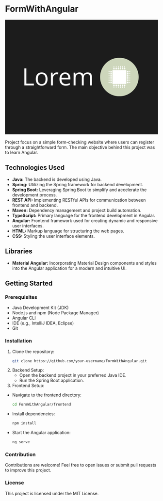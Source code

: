 # FormWithAngular

![plot](frontend/src/assets/lorem-high-resolution-logo-main.png) <!-- Replace with your logo -->

Project focus on a simple form-checking website where users can register through a straightforward form. The main objective behind this project was to learn Angular.

## Technologies Used

- **Java:** The backend is developed using Java.
- **Spring:** Utilizing the Spring framework for backend development.
- **Spring Boot:** Leveraging Spring Boot to simplify and accelerate the development process.
- **REST API:** Implementing RESTful APIs for communication between frontend and backend.
- **Maven:** Dependency management and project build automation.
- **TypeScript:** Primary language for the frontend development in Angular.
- **Angular:** Frontend framework used for creating dynamic and responsive user interfaces.
- **HTML:** Markup language for structuring the web pages.
- **CSS:** Styling the user interface elements.

## Libraries

- **Material Angular:** Incorporating Material Design components and styles into the Angular application for a modern and intuitive UI.

## Getting Started

### Prerequisites

- Java Development Kit (JDK)
- Node.js and npm (Node Package Manager)
- Angular CLI
- IDE (e.g., IntelliJ IDEA, Eclipse)
- Git

### Installation

1. Clone the repository:
   ```bash
   git clone https://github.com/your-username/FormWithAngular.git
2. Backend Setup:
    - Open the backend project in your preferred Java IDE.
    - Run the Spring Boot application.
3. Frontend Setup:
  - Navigate to the frontend directory:
     ```bash
     cd FormWithAngular/frontend

  - Install dependencies:
    ```bash
    npm install
  - Start the Angular application:
    ```bash
    ng serve
### Contribution

  Contributions are welcome! Feel free to open issues or submit pull requests to improve this project.
  
### License

This project is licensed under the MIT License.
